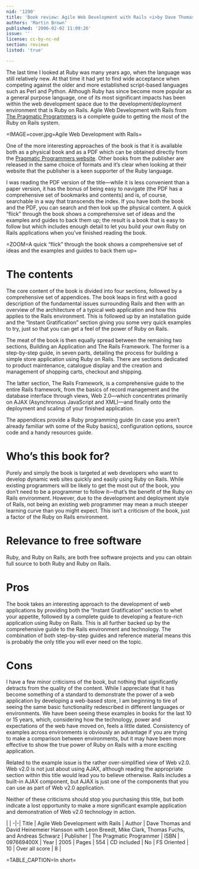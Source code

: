 ```yaml
---
nid: '1290'
title: 'Book review: Agile Web Development with Rails <i>by Dave Thomas and David Heinemeier Hansson, et al</i>'
authors: 'Martin Brown'
published: '2006-02-02 11:09:26'
issue: ''
license: cc-by-nc-nd
section: reviews
listed: 'true'

---
```

The last time I looked at Ruby was many years ago, when the language was still relatively new. At that time it had yet to find wide acceptance when competing against the older and more established script-based languages such as Perl and Python. Although Ruby has since become more popular as a general purpose language, one of its most significant impacts has been within the web development space due to the development/deployment environment that is Ruby on Rails. Agile Web Development with Rails from [The Pragmatic Programmers](http://pragmaticprogrammer.com) is a complete guide to getting the most of the Ruby on Rails system.


=IMAGE=cover.jpg=Agile Web Development with Rails=

One of the more interesting approaches of the book is that it is available both as a physical book and as a PDF which can be obtained directly from the [Pragmatic Programmers website](http://www.pragmaticprogrammer.com/titles/rails/index.html). Other books from the publisher are released in the same choice of formats and it’s clear when looking at their website that the publisher is a keen supporter of the Ruby language.

I was reading the PDF version of the title—while it is less convenient than a paper version, it has the bonus of being easy to navigate (the PDF has a comprehensive set of bookmarks and contents) and is, of course, searchable in a way that transcends the index. If you have both the book and the PDF, you can search and then look up the physical content. A quick “flick” through the book shows a comprehensive set of ideas and the examples and guides to back them up; the result is a book that is easy to follow but which includes enough detail to let you build your own Ruby on Rails applications when you’ve finished reading the book.


=ZOOM=A quick “flick” through the book shows a comprehensive set of ideas and the examples and guides to back them up=


# The contents

The core content of the book is divided into four sections, followed by a comprehensive set of appendices. The book leaps in first with a good description of the fundamental issues surrounding Rails and then with an overview of the architecture of a typical web application and how this applies to the Rails environment. This is followed up by an installation guide and the “Instant Gratification” section giving you some very quick examples to try, just so that you can get a feel of the power of Ruby on Rails.

The meat of the book is then equally spread between the remaining two sections, Building an Application and The Rails Framework. The former is a step-by-step guide, in seven parts, detailing the process for building a simple store application using Ruby on Rails. There are sections dedicated to product maintenance, catalogue display and the creation and management of shopping carts, checkout and shipping.

The latter section, The Rails Framework, is a comprehensive guide to the entire Rails framework, from the basics of record management and the database interface through views, Web 2.0—which concentrates primarily on AJAX (Asynchronous JavaScript and XML)—and finally onto the deployment and scaling of your finished application.

The appendices provide a Ruby programming guide (in case you aren’t already familiar wth some of the Ruby basics), configuration options, source code and a handy resources guide.


# Who’s this book for?

Purely and simply the book is targeted at web developers who want to develop dynamic web sites quickly and easily using Ruby on Rails. While existing programmers will be likely to get the most out of the book, you don’t need to be a programmer to follow it—that’s the benefit of the Ruby on Rails environment. However, due to the development and deployment style of Rails, not being an existing web programmer may mean a much steeper learning curve than you might expect. This isn’t a criticism of the book, just a factor of the Ruby on Rails environment.


# Relevance to free software

Ruby, and Ruby on Rails, are both free software projects and you can obtain full source to both Ruby and Ruby on Rails.


# Pros

The book takes an interesting approach to the development of web applications by providing both the “Instant Gratification” section to whet your appetite, followed by a complete guide to developing a feature-rich application using Ruby on Rails. This is all further backed up by the comprehensive guide to the Rails environment and technology. The combination of both step-by-step guides and reference material means this is probably the only title you will ever need on the topic.


# Cons

I have a few minor criticisms of the book, but nothing that significantly detracts from the quality of the content. While I appreciate that it has become something of a standard to demonstrate the power of a web application by developing a web-based store, I am beginning to tire of seeing the same basic functionality redescribed in different languages or environments. We have been seeing these examples in books for the last 10 or 15 years, which, considering how the technology, power and expectations of the web have moved on, feels a little dated. Consistency of examples across environments is obviously an advantage if you are trying to make a comparison between environments, but it may have been more effective to show the true power of Ruby on Rails with a more exciting application.

Related to the example issue is the rather over-simplified view of Web v2.0. Web v2.0 is not just about using AJAX, although reading the appropriate section within this title would lead you to believe otherwise. Rails includes a built-in AJAX component, but AJAX is just one of the components that you can use as part of Web v2.0 application.

Neither of these criticisms should stop you purchasing this title, but both indicate a lost opportunity to make a more significant example application and demonstration of Web v2.0 technology in action.


 | |
-|-|
Title | Agile Web Development with Rails | 
Author | Dave Thomas and David Heinemeier Hansson with Leon Breedt, Mike Clark, Thomas Fuchs, and Andreas Schwarz | 
Publisher | The Pragmatic Programmer | 
ISBN | 097669400X | 
Year | 2005 | 
Pages | 554 | 
CD included | No | 
FS Oriented | 10 | 
Over all score | 8 | 

=TABLE_CAPTION=In short=


